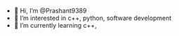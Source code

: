 - 👋 Hi, I’m @Prashant9389
- 👀 I’m interested in c++, python, software development
- 🌱 I’m currently learning c++, 

<!---
Prashant9389/Prashant9389 is a ✨ special ✨ repository because its `README.md` (this file) appears on your GitHub profile.
You can click the Preview link to take a look at your changes.
--->
